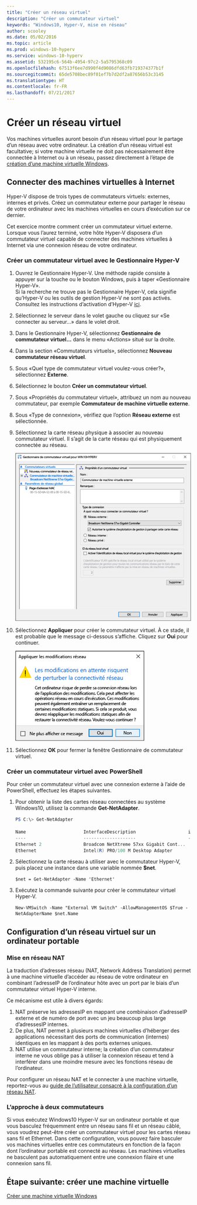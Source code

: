 ```yaml
---
title: "Créer un réseau virtuel"
description: "Créer un commutateur virtuel"
keywords: "Windows10, Hyper-V, mise en réseau"
author: scooley
ms.date: 05/02/2016
ms.topic: article
ms.prod: windows-10-hyperv
ms.service: windows-10-hyperv
ms.assetid: 532195c6-564b-4954-97c2-5a5795368c09
ms.openlocfilehash: 67513f6ee7d990f4d9086dfd63fb719374377b1f
ms.sourcegitcommit: 65de5708bec89f01ef7b7d2df2a87656b53c3145
ms.translationtype: HT
ms.contentlocale: fr-FR
ms.lasthandoff: 07/21/2017
---
```

# Créer un réseau virtuel

Vos machines virtuelles auront besoin d’un réseau virtuel pour le partage d’un réseau avec votre ordinateur.  La création d’un réseau virtuel est facultative; si votre machine virtuelle ne doit pas nécessairement être connectée à Internet ou à un réseau, passez directement à l’étape de [création d’une machine virtuelle Windows](create-virtual-machine.md).


## Connecter des machines virtuelles à Internet

Hyper-V dispose de trois types de commutateurs virtuels: externes, internes et privés. Créez un commutateur externe pour partager le réseau de votre ordinateur avec les machines virtuelles en cours d’exécution sur ce dernier.

Cet exercice montre comment créer un commutateur virtuel externe. Lorsque vous l’aurez terminé, votre hôte Hyper-V disposera d’un commutateur virtuel capable de connecter des machines virtuelles à Internet via une connexion réseau de votre ordinateur. 

### Créer un commutateur virtuel avec le Gestionnaire Hyper-V

1. Ouvrez le Gestionnaire Hyper-V.  Une méthode rapide consiste à appuyer sur la touche ou le bouton Windows, puis à taper «Gestionnaire Hyper-V».  
Si la recherche ne trouve pas le Gestionnaire Hyper-V, cela signifie qu’Hyper-V ou les outils de gestion Hyper-V ne sont pas activés.  Consultez les instructions d’activation d’Hyper-V [ici](enable-hyper-v.md).

2. Sélectionnez le serveur dans le volet gauche ou cliquez sur «Se connecter au serveur...» dans le volet droit.

3. Dans le Gestionnaire Hyper-V, sélectionnez **Gestionnaire de commutateur virtuel...** dans le menu «Actions» situé sur la droite. 

4. Dans la section «Commutateurs virtuels», sélectionnez **Nouveau commutateur réseau virtuel**.

5. Sous «Quel type de commutateur virtuel voulez-vous créer?», sélectionnez **Externe**.

6. Sélectionnez le bouton **Créer un commutateur virtuel**.

7. Sous «Propriétés du commutateur virtuel», attribuez un nom au nouveau commutateur, par exemple **Commutateur de machine virtuelle externe**.

8. Sous «Type de connexion», vérifiez que l’option **Réseau externe** est sélectionnée.

9. Sélectionnez la carte réseau physique à associer au nouveau commutateur virtuel. Il s’agit de la carte réseau qui est physiquement connectée au réseau.  

    ![](media/newSwitch_upd.png)

10. Sélectionnez **Appliquer** pour créer le commutateur virtuel. À ce stade, il est probable que le message ci-dessous s’affiche. Cliquez sur **Oui** pour continuer.

    ![](media/pen_changes_upd.png)  

11. Sélectionnez **OK** pour fermer la fenêtre Gestionnaire de commutateur virtuel.


### Créer un commutateur virtuel avec PowerShell

Pour créer un commutateur virtuel avec une connexion externe à l’aide de PowerShell, effectuez les étapes suivantes. 

1. Pour obtenir la liste des cartes réseau connectées au système Windows10, utilisez la commande **Get-NetAdapter**.

    ```powershell
    PS C:\> Get-NetAdapter

    Name                      InterfaceDescription                    ifIndex Status       MacAddress             LinkSpeed
    ----                      --------------------                    ------- ------       ----------             ---------
    Ethernet 2                Broadcom NetXtreme 57xx Gigabit Cont...       5 Up           BC-30-5B-A8-C1-7F         1 Gbps
    Ethernet                  Intel(R) PRO/100 M Desktop Adapter            3 Up           00-0E-0C-A8-DC-31        10 Mbps  
    ```

2. Sélectionnez la carte réseau à utiliser avec le commutateur Hyper-V, puis placez une instance dans une variable nommée **$net**.

    ```
    $net = Get-NetAdapter -Name 'Ethernet'
    ```

3. Exécutez la commande suivante pour créer le commutateur virtuel Hyper-V.

    ```
    New-VMSwitch -Name "External VM Switch" -AllowManagementOS $True -NetAdapterName $net.Name
    ```

## Configuration d’un réseau virtuel sur un ordinateur portable

### Mise en réseau NAT
La traduction d’adresses réseau (NAT, Network Address Translation) permet à une machine virtuelle d’accéder au réseau de votre ordinateur en combinant l’adresseIP de l’ordinateur hôte avec un port par le biais d’un commutateur virtuel Hyper-V interne.

Ce mécanisme est utile à divers égards:
1. NAT préserve les adressesIP en mappant une combinaison d’adresseIP externe et de numéro de port avec un jeu beaucoup plus large d’adressesIP internes. 
2. De plus, NAT permet à plusieurs machines virtuelles d’héberger des applications nécessitant des ports de communication (internes) identiques en les mappant à des ports externes uniques.
3. NAT utilise un commutateur interne; la création d’un commutateur interne ne vous oblige pas à utiliser la connexion réseau et tend à interférer dans une moindre mesure avec les fonctions réseau de l’ordinateur.

Pour configurer un réseau NAT et le connecter à une machine virtuelle, reportez-vous au [guide de l’utilisateur consacré à la configuration d’un réseau NAT](../user-guide/setup-nat-network.md).

### L’approche à deux commutateurs
Si vous exécutez Windows10 Hyper-V sur un ordinateur portable et que vous basculez fréquemment entre un réseau sans fil et un réseau câblé, vous voudrez peut-être créer un commutateur virtuel pour les cartes réseau sans fil et Ethernet. Dans cette configuration, vous pouvez faire basculer vos machines virtuelles entre ces commutateurs en fonction de la façon dont l’ordinateur portable est connecté au réseau. Les machines virtuelles ne basculent pas automatiquement entre une connexion filaire et une connexion sans fil.


## Étape suivante: créer une machine virtuelle
[Créer une machine virtuelle Windows](create-virtual-machine.md)
